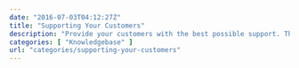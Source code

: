 ```yaml
---
date: "2016-07-03T04:12:27Z"
title: "Supporting Your Customers"
description: "Provide your customers with the best possible support. These docs will be of great value to you when providing support to a customer."
categories: [ "Knowledgebase" ]
url: "categories/supporting-your-customers"
---
```


